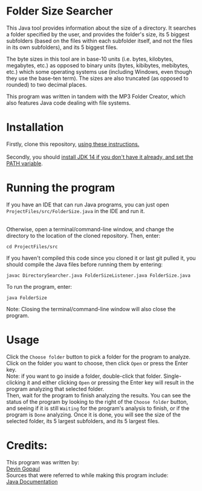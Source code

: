 # Folder Size Searcher
This Java tool provides information about the size of a directory. It searches a folder specified by the user, and provides the folder's size, its 5 biggest subfolders (based on the files within each subfolder itself, and not the files in its own subfolders), and its 5 biggest files.<br>

The byte sizes in this tool are in base-10 units (i.e. bytes, kilobytes, megabytes, etc.) as opposed to binary units (bytes, kibibytes, mebibytes, etc.) which some operating systems use (including Windows, even though they use the base-ten term). The sizes are also truncated (as opposed to rounded) to two decimal places.<br>

This program was written in tandem with the MP3 Folder Creator, which also features Java code dealing with file systems.<br>

# Installation
Firstly, clone this repository, 
[using these instructions.](https://docs.github.com/en/enterprise/2.13/user/articles/cloning-a-repository)
<br><br>
Secondly, you should [install JDK 14 if you don't have it already, and set the PATH variable](https://docs.oracle.com/en/java/javase/14/install/overview-jdk-installation.html#GUID-8677A77F-231A-40F7-98B9-1FD0B48C346A). 

# Running the program
If you have an IDE that can run Java programs, you can just open `ProjectFiles/src/FolderSize.java` in the IDE and run it.<br><br>

Otherwise, open a terminal/command-line window, and change the directory to the location of the cloned repository.
Then, enter:
```
cd ProjectFiles/src
```
If you haven't compiled this code since you cloned it or last git pulled it, you should compile the Java files before running them by entering:
```
javac DirectorySearcher.java FolderSizeListener.java FolderSize.java
```
To run the program, enter:
```
java FolderSize
```
Note: Closing the terminal/command-line window will also close the program.

# Usage
Click the `Choose folder` button to pick a folder for the program to analyze. Click on the folder you want to choose, then click `Open` or press the Enter key.<br>
Note: if you want to go inside a folder, double-click that folder. Single-clicking it and either clicking `Open` or pressing the Enter key will result in the program analyzing that selected folder.<br>
Then, wait for the program to finish analyzing the results. You can see the status of the program by looking to the right of the `Choose folder` button, and seeing if it is still `Waiting` for the program's analysis to finish, or if the program is `Done` analyzing. Once it is done, you will see the size of the selected folder, its 5 largest subfolders, and its 5 largest files.

# Credits:
This program was written by:<br>
[Devin Gopaul](https://github.com/DevinGopaul)<br>
Sources that were referred to while making this program include:<br>
[Java Documentation](https://docs.oracle.com/en/java/javase/14/docs/api/)
